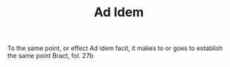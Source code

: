 ---
title: Ad Idem
permalink: "/definitions/ad-idem.html"
body: To the same point, or effect Ad idem facit, it makes to or goes to establish
  the same point Bract, fol. 27b
published_at: '2018-07-07'
layout: post
---